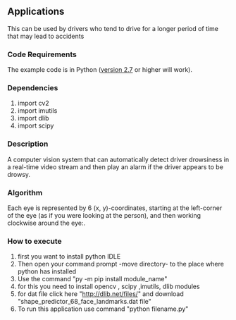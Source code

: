 ## Applications
This can be used by drivers who tend to drive for a longer period of time that may lead to accidents


### Code Requirements
The example code is in Python ([version 2.7](https://www.python.org/download/releases/2.7/) or higher will work). 

### Dependencies

1) import cv2
2) import imutils
3) import dlib
4) import scipy


### Description

A computer vision system that can automatically detect driver drowsiness in a real-time video stream and then play an alarm if the driver appears to be drowsy.

### Algorithm

Each eye is represented by 6 (x, y)-coordinates, starting at the left-corner of the eye (as if you were looking at the person), and then working clockwise around the eye:.

### How to execute

1) first you want to install python IDLE
2) Then open your command prompt -move directory- to the place where python has installed
3) Use the command "py -m pip install module_name"
4) for this you need to install opencv , scipy  ,imutils, dlib modules
5) for dat file click here "http://dlib.net/files/" and download "shape_predictor_68_face_landmarks.dat file"
6) To run this application use command  "python filename.py"
